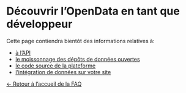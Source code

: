 Découvrir l’OpenData en tant que développeur
============================================

Cette page contiendra bientôt des informations relatives à:

*   [à l’API](apidoc)
*   [le moissonnage des dépôts de données ouvertes](#harvesting)
*   [le code source de la plateforme](https://github.com/opendatalu/)
*   [l’intégration de données sur votre site](#embed)

[← Retour à l’accueil de la FAQ](/fr/faq/)